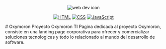 <div align="center">

  ![web dev icon](https://icon-library.com/images/web-dev-icon/web-dev-icon-21.jpg)
  
  [![HTML](https://img.shields.io/badge/HTML-%23E34F26.svg?logo=html5&logoColor=white)](#)
  [![CSS](https://img.shields.io/badge/CSS-1572B6?logo=css3&logoColor=fff)](#)
  [![JavaScript](https://img.shields.io/badge/JavaScript-F7DF1E?logo=javascript&logoColor=000)](#)
</div>
# Oxymoron 
Proyecto Oxymoron TI 
Pagina dedicada al proyecto Oxymoron, consiste en una landing page corporativa para ofrecer y comercializar soluciones tecnologicas y todo lo relacionado al mundo del desarrollo de software.


